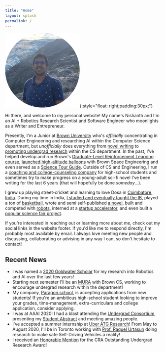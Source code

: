 ```yaml
---
title: "Home"
layout: splash
permalink: /
---
```



![Me](/images/me_circle.png){:style="float: right;padding:30px;"}

Hi there, and welcome to my personal website! My name's Nishanth and I'm an AI + Robotics Research Scientist and Software Engineer who moonlights as a Writer and Entrepreneur.

Presently, I'm a Junior at [Brown University](https://www.brown.edu/) who's *officially* concentrating in Computer Engineering and researching AI within the Computer Science department, but *unofficially* does everything from [novel writing](https://orgsync.com/126728/chapter) to [promoting undergrad research](https://cs.brown.edu/people/meta-ura/) within the CS department. In the past, I've helped develop and run Brown's [Graduate-Level Reinforcement Learning course](http://cs.brown.edu/courses/cs2951f/), [launched high-altitude balloons](https://brownspace.org/rd/) with Brown Space Engineering and even served as a [Science Tour Guide](https://www.brown.edu/admission/undergraduate/visit/physical-sciences-tour). Outside of CS and Engineering, I run a [coaching and college-counseling company](https://www.paragon.school/) for high-school students and sometimes try to make progress on a young-adult sci-fi novel I've been writing for the last 6 years (that will hopefully be done *someday*...).

I grew up playing street-cricket and learning to love Dosa in [Coimbatore, India](https://www.google.com/maps/place/Coimbatore,+Tamil+Nadu,+India/@11.0116773,76.8268011,11z/data=!3m1!4b1!4m5!3m4!1s0x3ba859af2f971cb5:0x2fc1c81e183ed282!8m2!3d11.0168445!4d76.9558321). During my time in India, [I studied and eventually taught the IB](http://tipskovai.com/news-events/maths-geek-nishanth-kumar/), played a ton of [basketball](https://www.youtube.com/watch?v=hn2AA5p7Q-Y), wrote and semi self-published [a novel](https://books.google.com/books/about/The_Book_of_the_Heavens.html?id=U_AKZPObpxsC), built and competed with [robots](https://www.thehindu.com/news/cities/Coimbatore/coimbatore-students-bag-award-in-robotics-contest/article7258141.ece), interned at a [startup accelerator](https://www.forgeforward.in/), and even built a [popular science fair project](https://www.youtube.com/watch?v=QvA7EftdSak).

If you're interested in reaching out or learning more about me, check out my social links in the website footer. If you'd like me to respond directly, I'm probably most available by email. I always love meeting new people and discussing, collaborating or advising in any way I can, so don't hesitate to contact!

## Recent News
* I was named a [2020 Goldwater Scholar](https://goldwater.scholarsapply.org/) for my research into Robotics and AI over the last few years! 
* Starting next semester I'll be an [MURA](https://cs.brown.edu/people/meta-ura/) with Brown CS, working to encourage undergrad research within the department!
* My company, [Paragon.school](https://www.paragon.school/), is accepting applications from new students! If you're an ambitious high-school student looking to improve your grades, time-management, extra-curriculars and college application, consider applying.
* I was at AAAI 2020! I had a blast attending the [Undergrad Consortium](https://aaai.org/Conferences/AAAI-20/undergraduate-consortium/), presenting my [Student Abstract](http://posts.cs.brown.edu/2020/02/14/undergraduate-nishanth-kumars-abstract-has-been-accepted-aaai-20/) and meeting amazing people.
* I've accepted a summer internship at [Uber ATG Research](https://www.uber.com/us/en/atg/research-and-development/)! From May to August 2020, I'll be in Toronto working with [Prof. Raquel Urtasun](http://www.cs.toronto.edu/~urtasun/) doing research to make safe Self-Driving Vehicles a reality!
* I received an [Honorable Mention](http://posts.cs.brown.edu/2020/02/04/bayazit-galgana-kumar-and-safranchik-win-cra-outstanding-undergraduate-researcher-honorable-mentions/) for the CRA Outstanding Undergrad Research Award!
